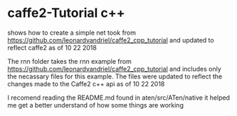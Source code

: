 # caffe2-Tutorial c++
shows how to create a simple net
took from  https://github.com/leonardvandriel/caffe2_cpp_tutorial and updated to reflect caffe2 as of 10 22 2018

The rnn folder takes the rnn example from https://github.com/leonardvandriel/caffe2_cpp_tutorial and includes only the necassary files for this example. The files were updated to reflect the changes made to the Caffe2 c++ api as of 10 22 2018

I recomend reading the README.md found in aten/src/ATen/native it helped me get a better understand of how some things are working
